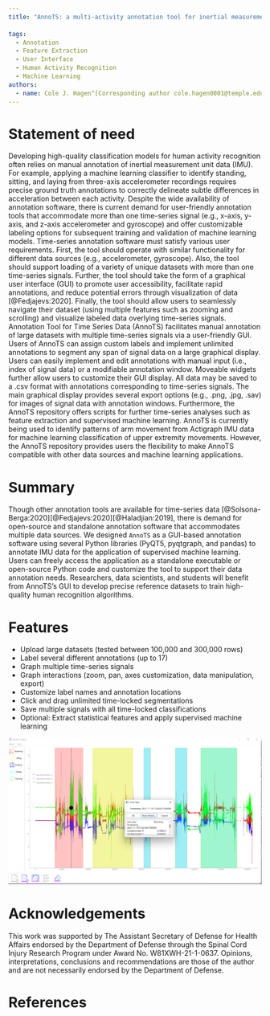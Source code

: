 ```yaml
---
title: "AnnoTS: a multi-activity annotation tool for inertial measurement unit data"

tags:
  - Annotation
  - Feature Extraction
  - User Interface
  - Human Activity Recognition
  - Machine Learning
authors:
  - name: Cole J. Hagen^[Corresponding author cole.hagen0001@temple.edu], Tessa C. Johnson, Shivayogi V. Hiremath
---
```

# Statement of need
Developing high-quality classification models for human activity recognition often relies on manual annotation of inertial measurement unit data (IMU). For example, applying a machine learning classifier to identify standing, sitting, and laying from three-axis accelerometer recordings requires precise ground truth annotations to correctly delineate subtle differences in acceleration between each activity. Despite the wide availability of annotation software, there is current demand for user-friendly annotation tools that accommodate more than one time-series signal (e.g., x-axis, y-axis, and z-axis accelerometer and gyroscope) and offer customizable labeling options for subsequent training and validation of machine learning models. 
Time-series annotation software must satisfy various user requirements. First, the tool should operate with similar functionality for different data sources (e.g., accelerometer, gyroscope). Also, the tool should support loading of a variety of unique datasets with more than one time-series signals. Further, the tool should take the form of a graphical user interface (GUI) to promote user accessibility, facilitate rapid annotations, and reduce potential errors through visualization of data [@Fedjajevs:2020]. Finally, the tool should allow users to seamlessly navigate their dataset (using multiple features such as zooming and scrolling) and visualize labeled data overlying time-series signals.
Annotation Tool for Time Series Data (AnnoTS) facilitates manual annotation of large datasets with multiple time-series signals via a user-friendly GUI. Users of AnnoTS can assign custom labels and implement unlimited annotations to segment any span of signal data on a large graphical display. Users can easily implement and edit annotations with manual input (i.e., index of signal data) or a modifiable annotation window. Moveable widgets further allow users to customize their GUI display. All data may be saved to a .csv format with annotations corresponding to time-series signals. The main graphical display provides several export options (e.g., .png, .jpg, .sav) for images of signal data with annotation windows. Furthermore, the AnnoTS repository offers scripts for further time-series analyses such as feature extraction and supervised machine learning.  AnnoTS is currently being used to identify patterns of arm movement from Actigraph IMU data for machine learning classification of upper extremity movements. However, the AnnoTS repository provides users the flexibility to make AnnoTS compatible with other data sources and machine learning applications.
# Summary
Though other annotation tools are available for time-series data [@Solsona-Berga:2020][@Fedjajevs:2020][@Haladjian:2019], there is demand for open-source and standalone annotation software that accommodates multiple data sources. We designed `AnnoTS` as a GUI-based annotation software using several Python libraries (PyQT5, pyqtgraph, and pandas) to annotate IMU data for the application of supervised machine learning. Users can freely access the application as a standalone executable or open-source Python code and customize the tool to support their data annotation needs. Researchers, data scientists, and students will benefit from AnnoTS’s GUI to develop precise reference datasets to train high-quality human recognition algorithms. 
# Features
-	Upload large datasets (tested between 100,000 and 300,000 rows)
-	Label several different annotations (up to 17)
-	Graph multiple time-series signals
-	Graph interactions (zoom, pan, axes customization, data manipulation, export)
-	Customize label names and annotation locations
-	Click and drag unlimited time-locked segmentations
-	Save multiple signals with all time-locked classifications
-	Optional: Extract statistical features and apply supervised machine learning

![Example project using accelerometry data to assess 5 arm activities (e.g., reaching, lifting, etc.) with corresponding color-coded annotations over the course of over 160,000 data points. Customized labels are visible on the left of the GUI. Tools are shown at the bottom of the GUI. The user can use the “Time Tool” (represented by the black line with the black circle cursor) to retrieve information about a specific data point (visible in the middle of the GUI). /label{fig:fig1}](graphicalabstractfig.png)


# Acknowledgements
This work was supported by The Assistant Secretary of Defense for Health Affairs endorsed by the Department of Defense through the Spinal Cord Injury Research Program under Award No. W81XWH-21-1-0637. Opinions, interpretations, conclusions and recommendations are those of the author and are not necessarily endorsed by the Department of Defense.
# References


